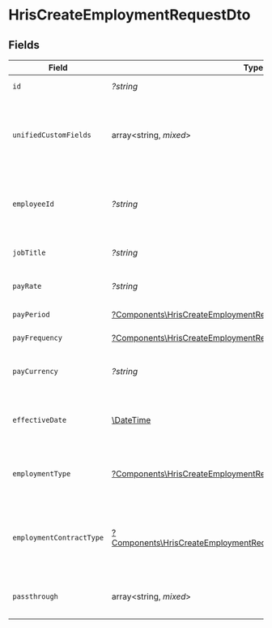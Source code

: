 # HrisCreateEmploymentRequestDto


## Fields

| Field                                                                                                                                               | Type                                                                                                                                                | Required                                                                                                                                            | Description                                                                                                                                         | Example                                                                                                                                             |
| --------------------------------------------------------------------------------------------------------------------------------------------------- | --------------------------------------------------------------------------------------------------------------------------------------------------- | --------------------------------------------------------------------------------------------------------------------------------------------------- | --------------------------------------------------------------------------------------------------------------------------------------------------- | --------------------------------------------------------------------------------------------------------------------------------------------------- |
| `id`                                                                                                                                                | *?string*                                                                                                                                           | :heavy_minus_sign:                                                                                                                                  | Unique identifier                                                                                                                                   | 8187e5da-dc77-475e-9949-af0f1fa4e4e3                                                                                                                |
| `unifiedCustomFields`                                                                                                                               | array<string, *mixed*>                                                                                                                              | :heavy_minus_sign:                                                                                                                                  | Custom Unified Fields configured in your StackOne project                                                                                           | {<br/>"my_project_custom_field_1": "REF-1236",<br/>"my_project_custom_field_2": "some other value"<br/>}                                            |
| `employeeId`                                                                                                                                        | *?string*                                                                                                                                           | :heavy_minus_sign:                                                                                                                                  | The employee ID associated with this employment                                                                                                     | 1687-3                                                                                                                                              |
| `jobTitle`                                                                                                                                          | *?string*                                                                                                                                           | :heavy_minus_sign:                                                                                                                                  | The job title of the employee                                                                                                                       | Software Engineer                                                                                                                                   |
| `payRate`                                                                                                                                           | *?string*                                                                                                                                           | :heavy_minus_sign:                                                                                                                                  | The pay rate for the employee                                                                                                                       | 40.00                                                                                                                                               |
| `payPeriod`                                                                                                                                         | [?Components\HrisCreateEmploymentRequestDtoPayPeriod](../../Models/Components/HrisCreateEmploymentRequestDtoPayPeriod.md)                           | :heavy_minus_sign:                                                                                                                                  | The pay period                                                                                                                                      | monthly                                                                                                                                             |
| `payFrequency`                                                                                                                                      | [?Components\HrisCreateEmploymentRequestDtoPayFrequency](../../Models/Components/HrisCreateEmploymentRequestDtoPayFrequency.md)                     | :heavy_minus_sign:                                                                                                                                  | The pay frequency                                                                                                                                   | hourly                                                                                                                                              |
| `payCurrency`                                                                                                                                       | *?string*                                                                                                                                           | :heavy_minus_sign:                                                                                                                                  | The currency used for pay                                                                                                                           | USD                                                                                                                                                 |
| `effectiveDate`                                                                                                                                     | [\DateTime](https://www.php.net/manual/en/class.datetime.php)                                                                                       | :heavy_minus_sign:                                                                                                                                  | The effective date of the employment contract                                                                                                       | 2021-01-01T01:01:01.000Z                                                                                                                            |
| `employmentType`                                                                                                                                    | [?Components\HrisCreateEmploymentRequestDtoEmploymentType](../../Models/Components/HrisCreateEmploymentRequestDtoEmploymentType.md)                 | :heavy_minus_sign:                                                                                                                                  | The type of employment (e.g., contractor, permanent)                                                                                                | permanent                                                                                                                                           |
| `employmentContractType`                                                                                                                            | [?Components\HrisCreateEmploymentRequestDtoEmploymentContractType](../../Models/Components/HrisCreateEmploymentRequestDtoEmploymentContractType.md) | :heavy_minus_sign:                                                                                                                                  | The employment work schedule type (e.g., full-time, part-time)                                                                                      | full_time                                                                                                                                           |
| `passthrough`                                                                                                                                       | array<string, *mixed*>                                                                                                                              | :heavy_minus_sign:                                                                                                                                  | Value to pass through to the provider                                                                                                               | {<br/>"other_known_names": "John Doe"<br/>}                                                                                                         |